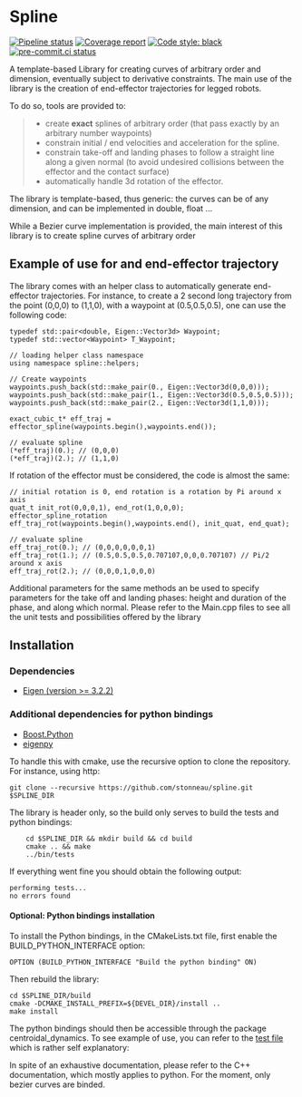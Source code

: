 # Spline

[![Pipeline status](https://gitlab.laas.fr/stack-of-tasks/parametric-curves/badges/master/pipeline.svg)](https://gitlab.laas.fr/stack-of-tasks/parametric-curves/commits/master)
[![Coverage report](https://gitlab.laas.fr/stack-of-tasks/parametric-curves/badges/master/coverage.svg?job=doc-coverage)](https://gepettoweb.laas.fr/doc/stack-of-tasks/parametric-curves/master/coverage/)
[![Code style: black](https://img.shields.io/badge/code%20style-black-000000.svg)](https://github.com/psf/black)
[![pre-commit.ci status](https://results.pre-commit.ci/badge/github/stack-of-tasks/parametric-curves/master.svg)](https://results.pre-commit.ci/latest/github/stack-of-tasks/parametric-curves)

A template-based Library for creating curves of arbitrary order and dimension, eventually subject to derivative constraints. The main use of the library is the creation of end-effector trajectories for legged robots.

To do so, tools are provided to:
> - create **exact** splines of arbitrary order (that pass exactly by an arbitrary number waypoints)
> - constrain initial / end velocities and acceleration for the spline.
> - constrain take-off and landing phases to follow a straight line along a given normal (to avoid undesired collisions between the effector and the contact surface)
> - automatically handle 3d rotation of the effector.

The library is template-based, thus generic:  the curves can be of any dimension, and can be implemented in double, float  ...

While a Bezier curve implementation is provided, the main interest
of this library is to create spline curves of arbitrary order

## Example of use for and end-effector trajectory

The library comes with an helper class to automatically generate end-effector trajectories.
For instance, to create a 2 second long trajectory from the point (0,0,0) to (1,1,0), with a waypoint
at (0.5,0.5,0.5), one can use the following code:

```
typedef std::pair<double, Eigen::Vector3d> Waypoint;
typedef std::vector<Waypoint> T_Waypoint;

// loading helper class namespace
using namespace spline::helpers;

// Create waypoints
waypoints.push_back(std::make_pair(0., Eigen::Vector3d(0,0,0)));
waypoints.push_back(std::make_pair(1., Eigen::Vector3d(0.5,0.5,0.5)));
waypoints.push_back(std::make_pair(2., Eigen::Vector3d(1,1,0)));

exact_cubic_t* eff_traj = effector_spline(waypoints.begin(),waypoints.end());

// evaluate spline
(*eff_traj)(0.); // (0,0,0)
(*eff_traj)(2.); // (1,1,0)
```
If rotation of the effector must be considered, the code is almost the same:

```
// initial rotation is 0, end rotation is a rotation by Pi around x axis
quat_t init_rot(0,0,0,1), end_rot(1,0,0,0);
effector_spline_rotation eff_traj_rot(waypoints.begin(),waypoints.end(), init_quat, end_quat);

// evaluate spline
eff_traj_rot(0.); // (0,0,0,0,0,0,1)
eff_traj_rot(1.); // (0.5,0.5,0.5,0.707107,0,0,0.707107) // Pi/2 around x axis
eff_traj_rot(2.); // (0,0,0,1,0,0,0)
```

Additional parameters for the same methods an be used to specify parameters for the take off and
landing phases: height and duration of the phase, and along which normal.
Please refer to the Main.cpp files to see all the unit tests and possibilities offered by the library

## Installation

### Dependencies
* [Eigen (version >= 3.2.2)](http://eigen.tuxfamily.org/index.php?title=Main_Page)

### Additional dependencies for python bindings
* [Boost.Python](http://www.boost.org/doc/libs/1_63_0/libs/python/doc/html/index.html)
* [eigenpy](https://github.com/stack-of-tasks/eigenpy)

To handle this with cmake, use the recursive option to clone the repository.
For instance, using http:
```
git clone --recursive https://github.com/stonneau/spline.git $SPLINE_DIR
```
The library is header only, so the build only serves to build the tests and python bindings:

```
	cd $SPLINE_DIR && mkdir build && cd build
	cmake .. && make
	../bin/tests
```

If everything went fine you should obtain the following output:
```
performing tests...
no errors found
```
#### Optional: Python bindings installation
To install the Python bindings, in the CMakeLists.txt file, first enable the BUILD_PYTHON_INTERFACE option:
```
OPTION (BUILD_PYTHON_INTERFACE "Build the python binding" ON)
```

Then rebuild the library:
```
cd $SPLINE_DIR/build
cmake -DCMAKE_INSTALL_PREFIX=${DEVEL_DIR}/install ..
make install
```
The python bindings should then be accessible through the package centroidal_dynamics.
To see example of use, you can refer to the [test file](https://github.com/stonneau/spline/blob/master/python/test/test.py)
which is rather self explanatory:

In spite of an exhaustive documentation, please refer to the C++ documentation, which mostly applies
to python. For the moment, only bezier curves are binded.
